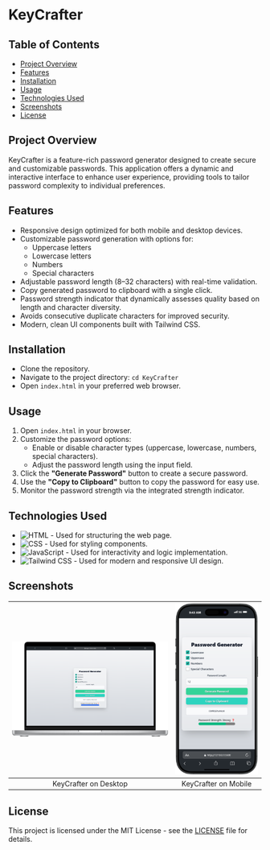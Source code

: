# **KeyCrafter**

## **Table of Contents**

- [Project Overview](#project-overview)
- [Features](#features)
- [Installation](#installation)
- [Usage](#usage)
- [Technologies Used](#technologies-used)
- [Screenshots](#screenshots)
- [License](#license)

## **Project Overview**

KeyCrafter is a feature-rich password generator designed to create secure and customizable passwords. This application offers a dynamic and interactive interface to enhance user experience, providing tools to tailor password complexity to individual preferences.

## **Features**

- Responsive design optimized for both mobile and desktop devices.
- Customizable password generation with options for:
  - Uppercase letters
  - Lowercase letters
  - Numbers
  - Special characters
- Adjustable password length (8–32 characters) with real-time validation.
- Copy generated password to clipboard with a single click.
- Password strength indicator that dynamically assesses quality based on length and character diversity.
- Avoids consecutive duplicate characters for improved security.
- Modern, clean UI components built with Tailwind CSS.

## **Installation**

- Clone the repository.
- Navigate to the project directory: `cd KeyCrafter`
- Open `index.html` in your preferred web browser.

## **Usage**

1. Open `index.html` in your browser.
2. Customize the password options:
   - Enable or disable character types (uppercase, lowercase, numbers, special characters).
   - Adjust the password length using the input field.
3. Click the **"Generate Password"** button to create a secure password.
4. Use the **"Copy to Clipboard"** button to copy the password for easy use.
5. Monitor the password strength via the integrated strength indicator.

## **Technologies Used**

- ![HTML](https://img.shields.io/badge/HTML-E34F26?style=for-the-badge&logo=html5&logoColor=white) - Used for structuring the web page.
- ![CSS](https://img.shields.io/badge/CSS-1572B6?style=for-the-badge&logo=css3&logoColor=white) - Used for styling components.
- ![JavaScript](https://img.shields.io/badge/JavaScript-F7DF1E?style=for-the-badge&logo=javascript&logoColor=black) - Used for interactivity and logic implementation.
- ![Tailwind CSS](https://img.shields.io/badge/Tailwind%20CSS-06B6D4?style=for-the-badge&logo=tailwindcss&logoColor=white) - Used for modern and responsive UI design.

## **Screenshots**

| <img src="./images/macbookPro.png" width="400"> | <img src="./images/16ProMax.png" width="200"> |
| :----------------------------------------------------------------: | :--------------------------------------------------------------: |
|                       KeyCrafter on Desktop                        |                       KeyCrafter on Mobile                       |

## **License**

This project is licensed under the MIT License - see the [LICENSE](LICENSE) file for details.

<!-- IVIonsters Designs -->
